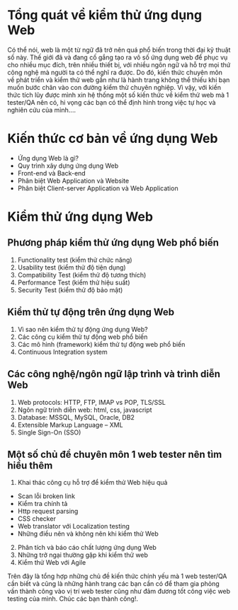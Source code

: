 # **Tổng quát về kiểm thử ứng dụng Web**
Có thể nói, web là một từ ngữ đã trở nên quá phổ biến trong thời đại kỹ thuật số này. Thế giới đã và đang cố gắng tạo ra vô số ứng dụng web để phục vụ cho nhiều mục đích, trên nhiều thiết bị, với nhiều ngôn ngữ và hỗ trợ mọi thứ công nghệ mà người ta có thể nghĩ ra được. Do đó, kiến thức chuyên môn về phát triển và kiểm thử web gần như là hành trang không thể thiếu khi bạn muốn bước chân vào con đường kiểm thử chuyên nghiệp. Vì vậy, với kiến thức tích lũy được mình xin hệ thống một số kiến thức về kiểm thử web mà 1 tester/QA nên có, hi vọng các bạn có thể định hình trong việc tự học và nghiên cứu của mình....

# Kiến thức cơ bản về ứng dụng Web
* Ứng dụng Web là gì?
* Quy trình xây dựng ứng dụng Web
* Front-end và Back-end
* Phân biệt Web Application và Website
* Phân biệt Client-server Application và Web Application
# **Kiểm thử ứng dụng Web**
## Phương pháp kiểm thử ứng dụng Web phổ biến
1. Functionality test (kiểm thử chức năng)
2. Usability test (kiểm thử độ tiện dụng)
3. Compatibility Test (kiểm thử độ tương thích)
4. Performance Test (kiểm thử hiệu suất)
5. Security Test (kiểm thử độ bảo mật)
## Kiểm thử tự động trên ứng dụng Web
1. Vì sao nên kiểm thử tự động ứng dụng Web?
2. Các công cụ kiểm thử tự động web phổ biến
3. Các mô hình (framework) kiểm thử tự động web phổ biến
4. Continuous Integration system
## Các công nghệ/ngôn ngữ lập trình và trình diễn Web
1. Web protocols: HTTP, FTP, IMAP vs POP, TLS/SSL
2. Ngôn ngữ trình diễn web: html, css, javascript
3. Database: MSSQL, MySQL, Oracle, DB2
4. Extensible Markup Language – XML
5. Single Sign-On (SSO)
## Một số chủ đề chuyên môn 1 web tester nên tìm hiểu thêm
1. Khai thác công cụ hỗ trợ để kiểm thử Web hiệu quả
* Scan lỗi broken link
* Kiểm tra chính tả
* Http request parsing
* CSS checker
* Web translator với Localization testing
* Những điều nên và không nên khi kiểm thử Web
2. Phân tích và báo cáo chất lượng ứng dụng Web
3. Những trở ngại thường gặp khi kiểm thử web
4. Kiểm thử Web với Agile

Trên đây là tổng hợp những chủ đề kiến thức chính yếu mà 1 web tester/QA cần biết và cũng là những hành trang các bạn cần có để tham gia phỏng vấn thành công vào vị trí web tester cũng như đảm đương tốt công việc web testing của mình. Chúc các bạn thành công!.